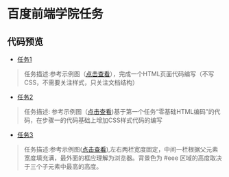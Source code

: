 # 百度前端学院任务
## 代码预览
- [任务1](https://chenleoxx.github.io/Baidu.FE-Tasks/Task1/%E7%99%BE%E5%BA%A6%E5%89%8D%E7%AB%AF%E4%BB%BB%E5%8A%A11.html)
> 任务描述:参考示例图（[点击查看](http://7xrp04.com1.z0.glb.clouddn.com/task_1_1_1.jpg)），完成一个HTML页面代码编写（不写CSS，不需要关注样式，只关注文档结构）
- [任务2](https://chenleoxx.github.io/Baidu.FE-Tasks/Task2/%E7%99%BE%E5%BA%A6%E5%89%8D%E7%AB%AF%E4%BB%BB%E5%8A%A12.html)
> 任务描述: 参考示例图（[点击查看](http://7xrp04.com1.z0.glb.clouddn.com/task_1_2_1.jpg))基于第一个任务“零基础HTML编码”的代码，在步骤一的代码基础上增加CSS样式代码的编写
- [任务3](https://chenleoxx.github.io/Baidu.FE-Tasks/Task3/%E7%99%BE%E5%BA%A6%E5%89%8D%E7%AB%AF%E4%BB%BB%E5%8A%A13.html)
> 任务描述:参考示例图([点击查看](http://7xrp04.com1.z0.glb.clouddn.com/task_1_3_1.png)),左右两栏宽度固定，中间一栏根据父元素宽度填充满，最外面的框应理解为浏览器。背景色为 #eee 区域的高度取决于三个子元素中最高的高度。
